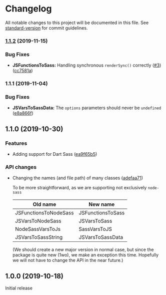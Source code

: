 # Changelog

All notable changes to this project will be documented in this file. See [standard-version](https://github.com/conventional-changelog/standard-version) for commit guidelines.

### [1.1.2](https://github.com/body-builder/jsass/compare/v1.1.1...v1.1.2) (2019-11-15)


### Bug Fixes

* **JSFunctionsToSass:** Handling synchronous `renderSync()` correctly ([#3](https://github.com/body-builder/jsass/issues/3)) ([cc7581a](https://github.com/body-builder/jsass/commit/cc7581a30d19fa1eb1da5ae670b9b9e27c664728))

### 1.1.1 (2019-11-04)


### Bug Fixes

* **JSVarsToSassData:** The `options` parameters should never be `undefined` ([e8a866f](https://github.com/body-builder/jsass/commit/e8a866fb43f3598c2b4bc1a0c85aadb172516dda))

## 1.1.0 (2019-10-30)

### Features

* Adding support for Dart Sass ([ea9f65b5](https://github.com/body-builder/jsass/commit/ea9f65b5e27e1abd648f7f6743748a89456c1f33))

### API changes

* Changing the names (and file path) of many classes ([adefaa71](https://github.com/body-builder/jsass/commit/adefaa71c77a22d6f3f36e6ce5ce184bd90d98f6))

  To be more straightforward, as we are supporting not exclusively `node-sass`
  
  | Old name | New name |
  |---|---|
  | JSFunctionsToNodeSass | JSFunctionsToSass |
  | JSVarsToNodeSass | JSVarsToSass |
  | NodeSassVarsToJs | SassVarsToJS |
  | JSVarsToSassString | JSVarsToSassData |
  
  (We should create a new major version in normal case, but since the package is quite new (1wo), we make an exception this time. Hopefully we will not have to change the API in the near future.)

## 1.0.0 (2019-10-18)
Initial release
